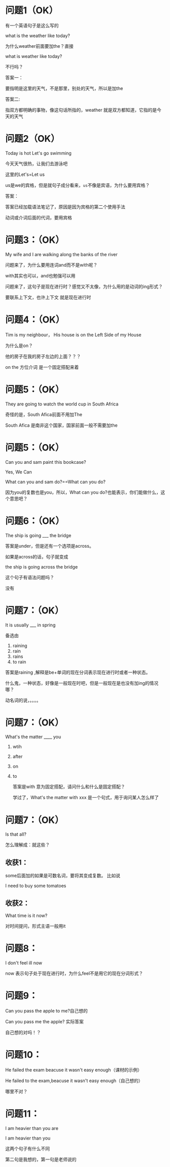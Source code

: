 # 问题1（OK）

有一个英语句子是这么写的

what is the weather like today?

为什么weather前面要加the？直接

what is  weather like today?

不行吗？

答案一：

要指明是这里的天气，不是那里，别处的天气，所以是加the

答案二:

指双方都明确的事物，像这句话所指的，weather 就是双方都知道，它指的是今天的天气

# 问题2（OK）

Today is hot Let's go swimming 

今天天气很热，让我们去游泳吧

这里的Let's=Let us 

us是we的宾格，但是就句子成分看来，`us`不像是宾语，为什么要用宾格？

答案：

答案已经加载语法笔记了，原因是因为宾格的第二个使用手法

动词或介词后面的代词，要用宾格

# 问题3：（OK）

My wife and I are walking along the banks of the river

问题来了，为什么要用连词and而不是with呢？

with其实也可以，and也勉强可以用

问题来了，这句子是现在进行时？感觉又不太像，为什么用的是动词的ing形式？

要联系上下文，也许上下文 就是现在进行时

# 问题4：（OK）

Tim is my neighbour， His house is  on the Left Side of my House

为什么是on？

他的房子在我的房子左边的上面？？？

on the 方位介词 是一个固定搭配来着

# 问题5：（OK）

They are going to watch the world cup in South Africa

奇怪的是，South Afica前面不用加The

South Afica 是南非这个国家，国家前面一般不需要加the

# 问题5：（OK）

Can you and sam paint this bookcase?

Yes, We Can

What can you and sam do?==What can you do?

因为you的复数也是you，所以，What can you do?也能表示，你们能做什么，这个意思吧？

# 问题6：（OK）

The ship is going ___  the bridge

答案是under，但是还有一个选项是across。

如果是across的话，句子就变成

the ship is going across the bridge

这个句子有语法问题吗？

没有

# 问题7：（OK）

It is usually ___ in spring

备选由

1. raining
2. rain
3. rains
4. to rain

答案是raining ,解释是be+单词的现在分词表示现在进行时或者一种状态。

什么鬼，一种状态，好像是一般现在时吧，但是一般现在是也没有加ing的情况哪？

动名词的说，。。。。

# 问题7：（OK）

What's the matter ____ you

1. wtih

2. after

3. on

4. to

   答案是with 意为固定搭配，请问什么和什么是固定搭配？
   
   学过了，What's the matter with  xxx 是一个句式，用于询问某人怎么样了

# 问题7：（OK）

Is that all?

怎么理解成：就这些？



## 收获1：

some后面加的如果是可数名词，要将其变成复数。
比如说

I need to buy  some tomatoes

## 收获2：

What time is it now?

对时间提问，形式主语一般用it

# 问题8：

I don't feel ill now

now 表示句子处于现在进行时，为什么feel不是用它的现在分词形式？

# 问题9：

Can you pass the apple to me?自己想的

Can you pass me the apple? 实际答案

自己想的对吗！？

# 问题10：

He failed the exam beacuse it wasn't easy enough（课材的示例）

He failed to the exam,beacuse it wasn't easy enough（自己想的）

哪里不对？

# 问题11：

I am heavier than you are

I am heavier than you 

这两个句子有什么不同

第二句是我想的，第一句是老师说的





